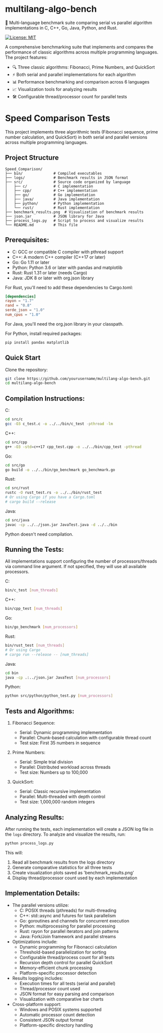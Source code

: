 # multilang-algo-bench

🚀 Multi-language benchmark suite comparing serial vs parallel algorithm implementations in C, C++, Go, Java, Python, and Rust.

[![License: MIT](https://img.shields.io/badge/License-MIT-yellow.svg)](https://opensource.org/licenses/MIT)

A comprehensive benchmarking suite that implements and compares the performance of classic algorithms across multiple programming languages. The project features:

- 🔍 Three classic algorithms: Fibonacci, Prime Numbers, and QuickSort
- ⚡ Both serial and parallel implementations for each algorithm
- 📊 Performance benchmarking and comparison across 6 languages
- 📈 Visualization tools for analyzing results
- 🛠️ Configurable thread/processor count for parallel tests

Speed Comparison Tests
=====================

This project implements three algorithmic tests (Fibonacci sequence, prime number calculation, and QuickSort) in both serial and parallel versions across multiple programming languages.

## Project Structure

```
Speed_Comparison/
├── bin/              # Compiled executables
├── logs/             # Benchmark results in JSON format
├── src/              # Source code organized by language
│   ├── c/            # C implementation
│   ├── cpp/          # C++ implementation
│   ├── go/           # Go implementation
│   ├── java/         # Java implementation
│   ├── python/       # Python implementation
│   └── rust/         # Rust implementation
├── benchmark_results.png  # Visualization of benchmark results
├── json.jar          # JSON library for Java
├── process_logs.py   # Script to process and visualize results
└── README.md         # This file
```

## Prerequisites:
- C: GCC or compatible C compiler with pthread support
- C++: A modern C++ compiler (C++17 or later)
- Go: Go 1.11 or later
- Python: Python 3.6 or later with pandas and matplotlib
- Rust: Rust 1.31 or later (needs Cargo)
- Java: JDK 8 or later with org.json library

For Rust, you'll need to add these dependencies to Cargo.toml:
```toml
[dependencies]
rayon = "1.7"
rand = "0.8"
serde_json = "1.0"
num_cpus = "1.0"
```

For Java, you'll need the org.json library in your classpath.

For Python, install required packages:
```bash
pip install pandas matplotlib
```

## Quick Start

Clone the repository:
```bash
git clone https://github.com/yourusername/multilang-algo-bench.git
cd multilang-algo-bench
```

## Compilation Instructions:

C:
```bash
cd src/c
gcc -O3 c_test.c -o ../../bin/c_test -pthread -lm
```

C++:
```bash
cd src/cpp
g++ -O3 -std=c++17 cpp_test.cpp -o ../../bin/cpp_test -pthread
```

Go:
```bash
cd src/go
go build -o ../../bin/go_benchmark go_benchmark.go
```

Rust:
```bash
cd src/rust
rustc -O rust_test.rs -o ../../bin/rust_test
# Or using Cargo if you have a Cargo.toml
# cargo build --release
```

Java:
```bash
cd src/java
javac -cp ../../json.jar JavaTest.java -d ../../bin
```

Python doesn't need compilation.

## Running the Tests:

All implementations support configuring the number of processors/threads via command line argument. If not specified, they will use all available processors.

C:
```bash
bin/c_test [num_threads]
```

C++:
```bash
bin/cpp_test [num_threads]
```

Go:
```bash
bin/go_benchmark [num_processors]
```

Rust:
```bash
bin/rust_test [num_threads]
# Or using Cargo
# cargo run --release -- [num_threads]
```

Java:
```bash
cd bin
java -cp .:../json.jar JavaTest [num_processors]
```

Python:
```bash
python src/python/python_test.py [num_processors]
```

## Tests and Algorithms:
1. Fibonacci Sequence:
   - Serial: Dynamic programming implementation
   - Parallel: Chunk-based calculation with configurable thread count
   - Test size: First 35 numbers in sequence

2. Prime Numbers:
   - Serial: Simple trial division
   - Parallel: Distributed workload across threads
   - Test size: Numbers up to 100,000

3. QuickSort:
   - Serial: Classic recursive implementation
   - Parallel: Multi-threaded with depth control
   - Test size: 1,000,000 random integers

## Analyzing Results:
After running the tests, each implementation will create a JSON log file in the `logs` directory. To analyze and visualize the results, run:

```bash
python process_logs.py
```

This will:
1. Read all benchmark results from the logs directory
2. Generate comparative statistics for all three tests
3. Create visualization plots saved as 'benchmark_results.png'
4. Display thread/processor count used by each implementation

## Implementation Details:
- The parallel versions utilize:
  * C: POSIX threads (pthreads) for multi-threading
  * C++: std::async and futures for task parallelism
  * Go: goroutines and channels for concurrent execution
  * Python: multiprocessing for parallel processing
  * Rust: rayon for parallel iterators and join patterns
  * Java: Fork/Join framework and parallel streams
- Optimizations include:
  * Dynamic programming for Fibonacci calculation
  * Threshold-based parallelization for sorting
  * Configurable thread/process count for all tests
  * Recursion depth control for parallel QuickSort
  * Memory-efficient chunk processing
  * Platform-specific processor detection
- Results logging includes:
  * Execution times for all tests (serial and parallel)
  * Thread/processor count used
  * JSON format for easy parsing and comparison
  * Visualization with comparative bar charts
- Cross-platform support:
  * Windows and POSIX systems supported
  * Automatic processor count detection
  * Consistent JSON output format
  * Platform-specific directory handling